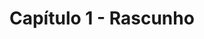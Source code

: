# Capítulo 1 - Rascunho

<!-- Rascunhe ideias experimentais antes de consolidar o capítulo final. -->
